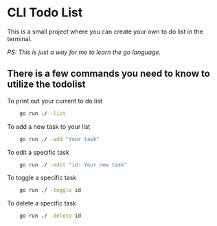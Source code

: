 # CLI Todo List

This is a small project where you can create your own to do list in the terminal.

*PS: This is just a way for me to learn the go language.*

## There is a few commands you need to know to utilize the todolist

To print out your current to do list
````bash
    go run ./ -list
````

To add a new task to your list
````bash
    go run ./ -add "Your task"
````

To edit a specific task
````bash
    go run ./ -edit "id: Your new task"
````

To toggle a specific task
````bash
    go run ./ -toggle id
````

To delete a specific task
````bash
    go run ./ -delete id
````
